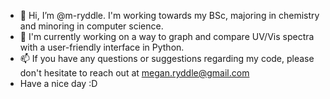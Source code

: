 - 👋 Hi, I’m @m-ryddle. I'm working towards my BSc, majoring in chemistry and minoring in computer science.
- 👀 I'm currently working on a way to graph and compare UV/Vis spectra with a user-friendly interface in Python.
- 📫 If you have any questions or suggestions regarding my code, please don't hesitate to reach out at megan.ryddle@gmail.com
- Have a nice day :D


<!---
m-ryddle/m-ryddle is a ✨ special ✨ repository because its `README.md` (this file) appears on your GitHub profile.
You can click the Preview link to take a look at your changes.
--->
